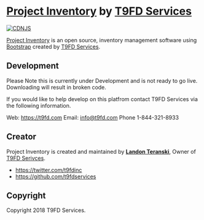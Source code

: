 # [Project Inventory](https:t9fd.com) by [T9FD Services](https:t9fd.com)
[![CDNJS](https://img.shields.io/cdnjs/v/startbootstrap-sb-admin-2.svg)](https://cdnjs.com/libraries/startbootstrap-sb-admin-2)

[Project Inventory](https:t9fd.com) is an open source, inventory management software using [Bootstrap](http://getbootstrap.com/) created by [T9FD Services](https:t9fd.com).

## Development

Please Note this is currently under Development and is not ready to go live. Downloading will result in broken code.

If you would like to help develop on this platfrom contact T9FD Services via the following information.

Web: https://t9fd.com
Email: info@t9fd.com
Phone 1-844-321-8933

## Creator

Project Inventory is created and maintained by **[Landon Teranski](https://t9fd.com/)**, Owner of [T9FD Serivces](https:t9fd.com).

* https://twitter.com/t9fdinc
* https://github.com/t9fdservices

## Copyright

Copyright 2018 T9FD Services.
